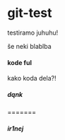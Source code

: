 # git-test
testiramo juhuhu!


še neki blablba

#### kode ful
kako koda dela?!


##### dqnk
=======
##### ir1nej
